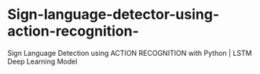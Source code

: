 # Sign-language-detector-using-action-recognition-
Sign Language Detection using ACTION RECOGNITION with Python | LSTM Deep Learning Model
